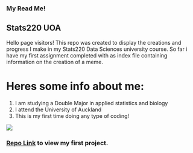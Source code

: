 ### My Read Me!
## Stats220 UOA
Hello page visitors!
This repo was created to display the creations and progress I make in my Stats220 Data Sciences university course. So far i have my first assignment completed with as index file containing information on the creation of a meme.

# Heres some info about me:
1. I am studying a Double Major in applied statistics and biology 
2. I attend the University of Auckland
3. This is my first time doing any type of coding!


![](https://www.seekpng.com/png/full/49-493201_atlanta-air-conditioning-sunglasses-fun-fixed-smiling-thumbs.png)

### [Repo Link](https://1Daniel-Perkins1.github.io/Stats-220/) to view my first project.
